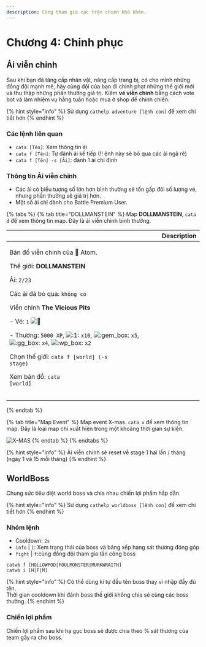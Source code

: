 ```yaml
---
description: Cùng tham gia các trận chiến khó khăn.
---
```


# Chương 4: Chinh phục

## Ải viễn chinh

Sau khi bạn đã tăng cấp nhân vật, nâng cấp trang bị, có cho mình những đồng đội mạnh mẽ, hãy cùng đội của bạn đi chinh phạt những thế giới mới và thu thập những phần thưởng giá trị. Kiếm **vé viễn chinh** bằng cách vote bot và làm nhiệm vụ hằng tuần hoặc mua ở shop để chinh chiến.

{% hint style="info" %}
Sử dụng `cathelp adventure [lệnh con]` để xem chi tiết hơn
{% endhint %}

### Các lệnh liên quan

* `cata [Tên]`: Xem thông tin ải
* `cata f [Tên]`: Tự đánh ải kế tiếp (!! ệnh này sẽ bỏ qua các ải ngã rẻ)
* `cata f [Tên] -s [Ải]`: đánh 1 ải chỉ định

### Thông tin Ải viễn chinh

* Các ải có biểu tượng số lớn hơn bình thường sẽ tốn gấp đôi số lượng vé, nhưng phần thưởng sẽ giá trị hơn.
* Một số ải chỉ dành cho Battle Premium User.

{% tabs %}
{% tab title="DOLLMANSTEIN" %}
Map **DOLLMANSTEIN**, `cata d` để xem thông tin map. Đây là ải viễn chinh bình thường.

|                                                                                                                                                                                                                                                                                                                                                                                                                                                                                                                                                                                                                                                                                                                                                                                                                                                                                                                                                                                                                                                                                                                                                                                                                                                                                                                                                                                                  | Description |
| ------------------------------------------------------------------------------------------------------------------------------------------------------------------------------------------------------------------------------------------------------------------------------------------------------------------------------------------------------------------------------------------------------------------------------------------------------------------------------------------------------------------------------------------------------------------------------------------------------------------------------------------------------------------------------------------------------------------------------------------------------------------------------------------------------------------------------------------------------------------------------------------------------------------------------------------------------------------------------------------------------------------------------------------------------------------------------------------------------------------------------------------------------------------------------------------------------------------------------------------------------------------------------------------------------------------------------------------------------------------------------------------------ | ----------- |
| <p><img src="https://images-ext-1.discordapp.net/external/dOmjULqxxQnfUUQgJ3To3N3hGwhSebifv8q86SVLE48/https/cdn.discordapp.com/avatars/423327141921423361/764e55505d8c943253ab32e87a96734a.webp" alt="">Bản đồ viễn chinh của 👾 Atom.</p><p></p><p>Thế giới: <strong>DOLLMANSTEIN</strong> </p><p>Ải: <code>2/23</code> </p><p>Các ải đã bỏ qua: <code>không có</code> </p><p>Viễn chinh <strong>The Vicious Pits</strong> </p><p>- Vé: <code>1</code> <img src="https://canary.discord.com/assets/5e5ab6737c6e2b6a9aa7a1e7295d1b41.svg" alt="🎫"> </p><p>- Thưởng: <code>5000 XP</code>, <img src="https://cdn.discordapp.com/emojis/656202630179323935.webp?size=40&#x26;quality=lossless" alt=":1:"> <code>x10</code>, <img src="https://cdn.discordapp.com/emojis/780138010451902524.webp?size=40&#x26;quality=lossless" alt=":gem_box:"> <code>x5</code>, <img src="https://cdn.discordapp.com/emojis/780138003904987137.webp?size=40&#x26;quality=lossless" alt=":gg_box:"> <code>x4</code>, <img src="https://cdn.discordapp.com/emojis/780138006865641523.webp?size=40&#x26;quality=lossless" alt=":wp_box:"> <code>x2</code> </p><p>Chọn thế giới: <code>cata f [world] (-s stage)</code> </p><p>Xem bản đồ: <code>cata [world]</code></p><p><img src="https://media.discordapp.net/attachments/698925345855897741/933195193925140520/map-1.png?width=240&#x26;height=240" alt=""></p> |             |
{% endtab %}

{% tab title="Map Event" %}
Map event X-mas. `cata x` để xem thông tin map. Đây là loại map chỉ xuất hiện trong một khoảng thời gian sự kiện.

![X-MAS](../.gitbook/assets/image%20\(13\)%20\(1\).png)
{% endtab %}
{% endtabs %}

{% hint style="info" %}
Ải viễn chinh sẽ reset về stage 1 hai lần / tháng (ngày 1 và 15 mỗi tháng)
{% endhint %}

## **WorldBoss**

Chung sức tiêu diệt world boss và chia nhau chiến lợi phẩm hấp dẫn

{% hint style="info" %}
Sử dụng `cathelp worldboss [lệnh con]` để xem chi tiết hơn
{% endhint %}

### **Nhóm lệnh**

* Cooldown: `2s`
* `info` | `i`: Xem trạng thái của boss và bảng xếp hạng sát thương đóng góp
* `fight` | `f`:cùng đồng đội tham gia tấn công boss

```
catwb f [HOLLOWPOD|FOULMONSTER|MURKWRAITH]
catwb i [H|F|M]
```

{% hint style="info" %}
Có thể dùng kí tự đầu tên boss thay vì nhập đầy đủ tên.\
Thời gian cooldown khi đánh boss thế giới không chia sẻ cùng các boss thường.
{% endhint %}

### Chiến lợi phẩm

Chiến lợi phẩm sau khi hạ gục boss sẽ được chia theo % sát thương của team gây ra cho boss.
